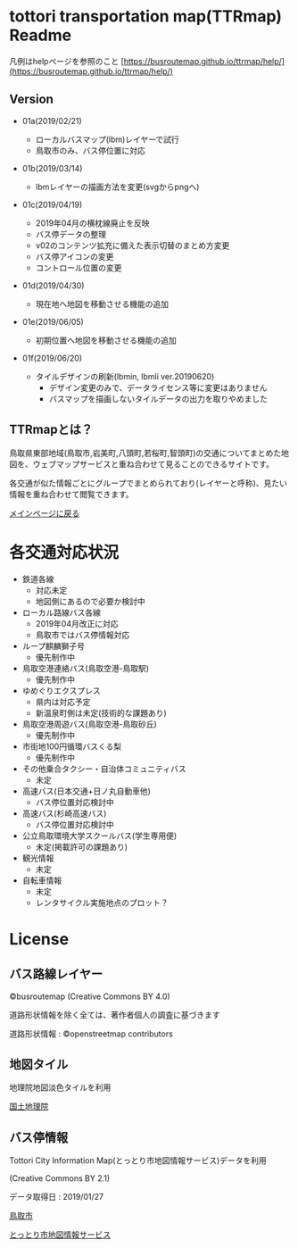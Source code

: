 
# tottori transportation map(TTRmap) Readme
凡例はhelpページを参照のこと
[https://busroutemap.github.io/ttrmap/help/](https://busroutemap.github.io/ttrmap/help/)

## Version
- 01a(2019/02/21)
    - ローカルバスマップ(lbm)レイヤーで試行
    - 鳥取市のみ、バス停位置に対応

- 01b(2019/03/14)
    - lbmレイヤーの描画方法を変更(svgからpngへ)

- 01c(2019/04/19)
    - 2019年04月の横枕線廃止を反映
    - バス停データの整理
    - v02のコンテンツ拡充に備えた表示切替のまとめ方変更
    - バス停アイコンの変更
    - コントロール位置の変更

- 01d(2019/04/30)
    - 現在地へ地図を移動させる機能の追加

- 01e(2019/06/05)
    - 初期位置へ地図を移動させる機能の追加

- 01f(2019/06/20)
    - タイルデザインの刷新(lbmin, lbmli ver.20190620)
        - デザイン変更のみで、データライセンス等に変更はありません
        - バスマップを描画しないタイルデータの出力を取りやめました

## TTRmapとは？
鳥取県東部地域(鳥取市,岩美町,八頭町,若桜町,智頭町)の交通についてまとめた地図を、ウェブマップサービスと重ね合わせて見ることのできるサイトです。

各交通が似た情報ごとにグループでまとめられており(レイヤーと呼称)、見たい情報を重ね合わせて閲覧できます。

[メインページに戻る](https://busroutemap.github.io/ttrmap)

# 各交通対応状況
- 鉄道各線
    - 対応未定
    - 地図側にあるので必要か検討中
- ローカル路線バス各線
    - 2019年04月改正に対応
    - 鳥取市ではバス停情報対応
- ループ麒麟獅子号
    - 優先制作中
- 鳥取空港連絡バス(鳥取空港-鳥取駅)
    - 優先制作中
- ゆめぐりエクスプレス
    - 県内は対応予定
    - 新温泉町側は未定(技術的な課題あり)
- 鳥取空港周遊バス(鳥取空港-鳥取砂丘)
    - 優先制作中
- 市街地100円循環バスくる梨
    - 優先制作中
- その他乗合タクシー・自治体コミュニティバス
    - 未定
- 高速バス(日本交通+日ノ丸自動車他)
    - バス停位置対応検討中
- 高速バス(杉崎高速バス)
    - バス停位置対応検討中
- 公立鳥取環境大学スクールバス(学生専用便)
    - 未定(掲載許可の課題あり)
- 観光情報
    - 未定
- 自転車情報
    - 未定
    - レンタサイクル実施地点のプロット？

# License

## バス路線レイヤー
©busroutemap (Creative Commons BY 4.0)

道路形状情報を除く全ては、著作者個人の調査に基づきます

道路形状情報 : ©openstreetmap contributors

## 地図タイル
地理院地図淡色タイルを利用

[国土地理院](https://maps.gsi.go.jp/development/ichiran.html)

## バス停情報
Tottori City Information Map(とっとり市地図情報サービス)データを利用

(Creative Commons BY 2.1)

データ取得日 : 2019/01/27

[鳥取市](https://www.city.tottori.lg.jp)

[とっとり市地図情報サービス](https://gis.city.tottori.lg.jp/webgis/?p=1)
